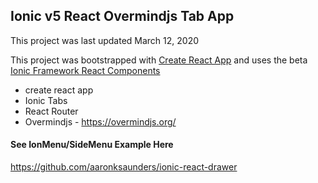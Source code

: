 Ionic v5 React Overmindjs Tab App 
-
This project was last updated March 12, 2020

This project was bootstrapped with [Create React App](https://github.com/facebook/create-react-app) and uses the beta [Ionic Framework React Components](https://github.com/ionic-team/ionic)


- create react app
- Ionic Tabs
- React Router
- Overmindjs - https://overmindjs.org/

#### See IonMenu/SideMenu Example Here
https://github.com/aaronksaunders/ionic-react-drawer
